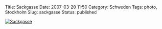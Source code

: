 Title: Sackgasse
Date: 2007-03-20 11:50
Category: Schweden
Tags: photo, Stockholm
Slug: sackgasse
Status: published

[![Sackgasse](/pic/sackgasse_s.jpg "Sackgasse")](/pic/sackgasse_l.jpg)

